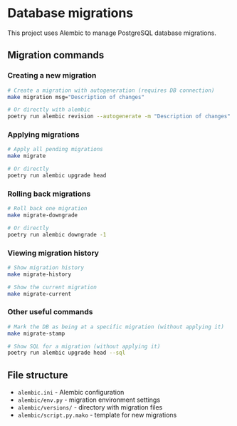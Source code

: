 # Database migrations

This project uses Alembic to manage PostgreSQL database migrations.

## Migration commands

### Creating a new migration
```bash
# Create a migration with autogeneration (requires DB connection)
make migration msg="Description of changes"

# Or directly with alembic
poetry run alembic revision --autogenerate -m "Description of changes"
```

### Applying migrations
```bash
# Apply all pending migrations
make migrate

# Or directly
poetry run alembic upgrade head
```

### Rolling back migrations
```bash
# Roll back one migration
make migrate-downgrade

# Or directly
poetry run alembic downgrade -1
```

### Viewing migration history
```bash
# Show migration history
make migrate-history

# Show the current migration
make migrate-current
```

### Other useful commands
```bash
# Mark the DB as being at a specific migration (without applying it)
make migrate-stamp

# Show SQL for a migration (without applying it)
poetry run alembic upgrade head --sql
```

## File structure

- `alembic.ini` - Alembic configuration
- `alembic/env.py` - migration environment settings
- `alembic/versions/` - directory with migration files
- `alembic/script.py.mako` - template for new migrations
